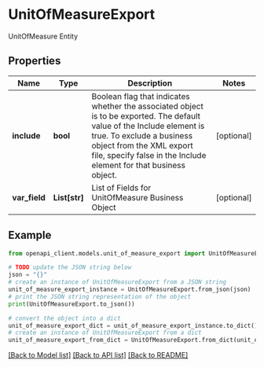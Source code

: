 # UnitOfMeasureExport

UnitOfMeasure Entity

## Properties

Name | Type | Description | Notes
------------ | ------------- | ------------- | -------------
**include** | **bool** | Boolean flag that indicates whether the associated object is to be exported. The default value of the Include element is true. To exclude a business object from the XML export file, specify false in the Include element for that business object. | [optional] 
**var_field** | **List[str]** | List of Fields for UnitOfMeasure Business Object | [optional] 

## Example

```python
from openapi_client.models.unit_of_measure_export import UnitOfMeasureExport

# TODO update the JSON string below
json = "{}"
# create an instance of UnitOfMeasureExport from a JSON string
unit_of_measure_export_instance = UnitOfMeasureExport.from_json(json)
# print the JSON string representation of the object
print(UnitOfMeasureExport.to_json())

# convert the object into a dict
unit_of_measure_export_dict = unit_of_measure_export_instance.to_dict()
# create an instance of UnitOfMeasureExport from a dict
unit_of_measure_export_from_dict = UnitOfMeasureExport.from_dict(unit_of_measure_export_dict)
```
[[Back to Model list]](../README.md#documentation-for-models) [[Back to API list]](../README.md#documentation-for-api-endpoints) [[Back to README]](../README.md)


